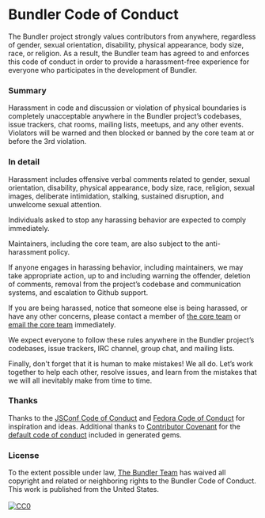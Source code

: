 # Bundler Code of Conduct

The Bundler project strongly values contributors from anywhere, regardless of gender, sexual orientation, disability, physical appearance, body size, race, or religion. As a result, the Bundler team has agreed to and enforces this code of conduct in order to provide a harassment-free experience for everyone who participates in the development of Bundler.

### Summary

Harassment in code and discussion or violation of physical boundaries is completely unacceptable anywhere in the Bundler project’s codebases, issue trackers, chat rooms, mailing lists, meetups, and any other events. Violators will be warned and then blocked or banned by the core team at or before the 3rd violation.

### In detail

Harassment includes offensive verbal comments related to gender, sexual orientation, disability, physical appearance, body size, race, religion, sexual images, deliberate intimidation, stalking, sustained disruption, and unwelcome sexual attention.

Individuals asked to stop any harassing behavior are expected to comply immediately.

Maintainers, including the core team, are also subject to the anti-harassment policy.

If anyone engages in harassing behavior, including maintainers, we may take appropriate action, up to and including warning the offender, deletion of comments, removal from the project’s codebase and communication systems, and escalation to Github support.

If you are being harassed, notice that someone else is being harassed, or have any other concerns, please contact a member of [the core team](http://bundler.io/contributors.html) or [email the core team](mailto:team@bundler.io) immediately.

We expect everyone to follow these rules anywhere in the Bundler project’s codebases, issue trackers, IRC channel, group chat, and mailing lists.

Finally, don't forget that it is human to make mistakes! We all do. Let’s work together to help each other, resolve issues, and learn from the mistakes that we will all inevitably make from time to time.


### Thanks

Thanks to the [JSConf Code of Conduct](http://jsconf.com/codeofconduct.html) and [Fedora Code of Conduct](http://fedoraproject.org/code-of-conduct) for inspiration and ideas. Additional thanks to [Contributor Covenant](http://contributor-covenant.org) for the [default code of conduct](https://github.com/bundler/bundler/blob/master/lib/bundler/templates/newgem/CODE_OF_CONDUCT.md.tt) included in generated gems.


### License

<p class="license" xmlns:dct="http://purl.org/dc/terms/" xmlns:vcard="http://www.w3.org/2001/vcard-rdf/3.0#">
  To the extent possible under law, <a rel="dct:publisher" href="http://bundler.io">The Bundler Team</a> has waived all copyright and related or neighboring rights to the <span property="dct:title">Bundler Code of Conduct</span>. This work is published from the <span property="vcard:Country" datatype="dct:ISO3166" content="US" about="http://bundler.io">United States.</span>
  <br>
  <br>
  <a rel="license" href="http://creativecommons.org/publicdomain/zero/1.0/">
    <img src="http://i.creativecommons.org/p/zero/1.0/88x31.png" style="border-style: none;" alt="CC0">
  </a>
</p>